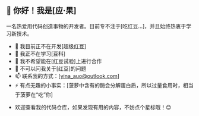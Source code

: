 
## 👋 你好！我是[应·果]
 
一名热爱用代码创造事物的开发者。目前专不注于[吃红豆...]，并且始终热衷于学习新技术。
 
- 🔭 我目前正不在开发[超级红豆]
- 🌱 我正不在学习[豆科]
- 👯 我不希望能在[红豆试验]上进行合作
- 💬 不可以问我关于[红豆]的问题
- 📫 联系我的方式：[yina_auo@outlook.com]
- ⚡ 有点无趣的小事实：[菠萝中含有的酶会分解蛋白质，所以过量食用时，相当于菠萝在“吃”你]
 
* 欢迎查看我的代码仓库，如果发现有用的内容，不妨点个星标哦！😊
<!--
**yinaauo/yinaauo** is a ✨ _special_ ✨ repository because its `README.md` (this file) appears on your GitHub profile.

Here are some ideas to get you started:

- 🔭 I’m currently working on ...
- 🌱 I’m currently learning ...
- 👯 I’m looking to collaborate on ...
- 🤔 I’m looking for help with ...
- 💬 Ask me about ...
- 📫 How to reach me: ...
- 😄 Pronouns: ...
- ⚡ Fun fact: ...
-->
